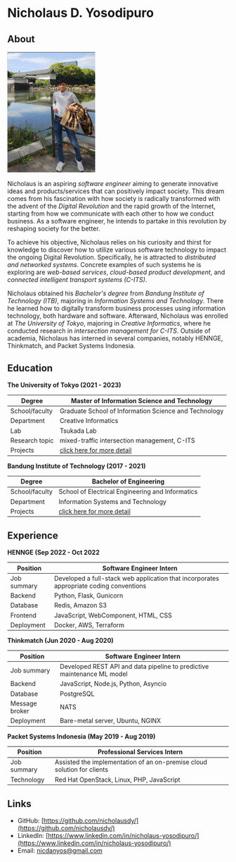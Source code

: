 # Nicholaus D. Yosodipuro
## About

<img src="./bio_image.png" width="200"> 

Nicholaus is an aspiring _software engineer_ aiming to generate innovative ideas and products/services that can positively impact society. This dream comes from his fascination with how society is radically transformed with the advent of the _Digital Revolution_ and the rapid growth of the Internet, starting from how we communicate with each other to how we conduct business. As a software engineer, he intends to partake in this revolution by reshaping society for the better. 


To achieve his objective, Nicholaus relies on his curiosity and thirst for knowledge to discover how to utilize various software technology to impact the ongoing Digital Revolution. Specifically, he is attracted to _distributed and networked systems_. Concrete examples of such systems he is exploring are _web-based services_, _cloud-based product development_, and _connected intelligent transport systems (C-ITS)_.   

Nicholaus obtained his _Bachelor's degree_ from _Bandung Institute of Technology (ITB)_, majoring in _Information Systems and Technology_. There he learned how to digitally transform business processes using information technology, both hardware and software. Afterward, Nicholaus was enrolled at _The University of Tokyo_, majoring in _Creative Informatics_, where he conducted research in _intersection management for C-ITS_. Outside of academia, Nicholaus has interned in several companies, notably HENNGE, Thinkmatch, and Packet Systems Indonesia.        

## Education
**The University of Tokyo (2021 - 2023)**
  
Degree          | Master of Information Science and Technology
-------------   | -------------
School/faculty  | Graduate School of Information Science and Technology
Department      | Creative Informatics
Lab             | Tsukada Lab
Research topic  | mixed-traffic intersection management, C-ITS
Projects        | [click here for more detail]()

**Bandung Institute of Technology (2017 - 2021)**

Degree          | Bachelor of Engineering
-------------   | -------------
School/faculty  | School of Electrical Engineering and Informatics
Department      | Information Systems and Technology
Projects        | [click here for more detail]()


## Experience
**HENNGE (Sep 2022 - Oct 2022**

Position          | Software Engineer Intern
------------      | ------------
Job summary       | Developed a full-stack web application that incorporates appropriate coding conventions
Backend           | Python, Flask, Gunicorn
Database          | Redis, Amazon S3
Frontend          | JavaScript, WebComponent, HTML, CSS
Deployment        | Docker, AWS, Terraform

**Thinkmatch (Jun 2020 - Aug 2020)**

Position          | Software Engineer Intern
------------      | ------------
Job summary       | Developed REST API and data pipeline to predictive maintenance ML model
Backend           | JavaScript, Node.js, Python, Asyncio
Database          | PostgreSQL
Message broker    | NATS
Deployment        | Bare-metal server, Ubuntu, NGINX

**Packet Systems Indonesia (May 2019 - Aug 2019)**

Position          | Professional Services Intern
-------------     | -------------
Job summary       | Assisted the implementation of an on-premise cloud solution for clients
Technology        | Red Hat OpenStack, Linux, PHP, JavaScript

## Links
- GitHub: [https://github.com/nicholausdy/](https://github.com/nicholausdy/)
- LinkedIn: [https://www.linkedin.com/in/nicholaus-yosodipuro/](https://www.linkedin.com/in/nicholaus-yosodipuro/)
- Email: [nicdanyos@gmail.com](nicdanyos@gmail.com)


